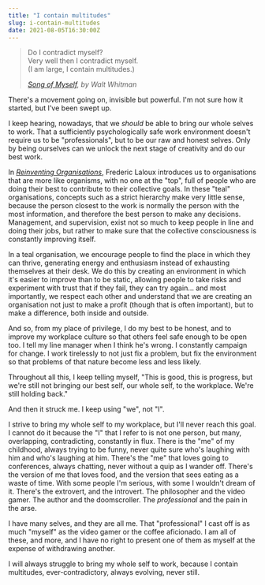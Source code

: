 ```yaml
---
title: "I contain multitudes"
slug: i-contain-multitudes
date: 2021-08-05T16:30:00Z
---
```


> Do I contradict myself?<br />
> Very well then I contradict myself.<br />
> (I am large, I contain multitudes.)
>
> <p class="citation"><cite><a href="https://rpo.library.utoronto.ca/content/song-myself"><em>Song of Myself</em></a>, by Walt Whitman</cite></p>

There's a movement going on, invisible but powerful. I'm not sure how it started, but I've been swept up.

I keep hearing, nowadays, that we _should_ be able to bring our whole selves to work. That a sufficiently psychologically safe work environment doesn't require us to be "professionals", but to be our raw and honest selves. Only by being ourselves can we unlock the next stage of creativity and do our best work.

In [_Reinventing Organisations_][reinventing organisations], Frederic Laloux introduces us to organisations that are more like organisms, with no one at the "top", full of people who are doing their best to contribute to their collective goals. In these "teal" organisations, concepts such as a strict hierarchy make very little sense, because the person closest to the work is normally the person with the most information, and therefore the best person to make any decisions. Management, and supervision, exist not so much to keep people in line and doing their jobs, but rather to make sure that the collective consciousness is constantly improving itself.

In a teal organisation, we encourage people to find the place in which they can thrive, generating energy and enthusiasm instead of exhausting themselves at their desk. We do this by creating an environment in which it's easier to improve than to be static, allowing people to take risks and experiment with trust that if they fail, they can try again… and most importantly, we respect each other and understand that we are creating an organisation not just to make a profit (though that is often important), but to make a difference, both inside and outside.

And so, from my place of privilege, I do my best to be honest, and to improve my workplace culture so that others feel safe enough to be open too. I tell my line manager when I think he's wrong. I constantly campaign for change. I work tirelessly to not just fix a problem, but fix the environment so that problems of that nature become less and less likely.

Throughout all this, I keep telling myself, "This is good, this is progress, but we're still not bringing our best self, our whole self, to the workplace. We're still holding back."

And then it struck me. I keep using "we", not "I".

I strive to bring my whole self to my workplace, but I'll never reach this goal. I cannot do it because the "I" that I refer to is not one person, but many, overlapping, contradicting, constantly in flux. There is the "me" of my childhood, always trying to be funny, never quite sure who's laughing with him and who's laughing at him. There's the "me" that loves going to conferences, always chatting, never without a quip as I wander off. There's the version of me that loves food, and the version that sees eating as a waste of time. With some people I'm serious, with some I wouldn't dream of it. There's the extrovert, and the introvert. The philosopher and the video gamer. The author and the doomscroller. The _professional_ and the pain in the arse.

I have many selves, and they are all me. That "professional" I cast off is as much "myself" as the video gamer or the coffee aficionado. I am all of these, and more, and I have no right to present one of them as myself at the expense of withdrawing another.

I will always struggle to bring my whole self to work, because I contain multitudes, ever-contradictory, always evolving, never still.

[reinventing organisations]: https://www.reinventingorganizations.com/
